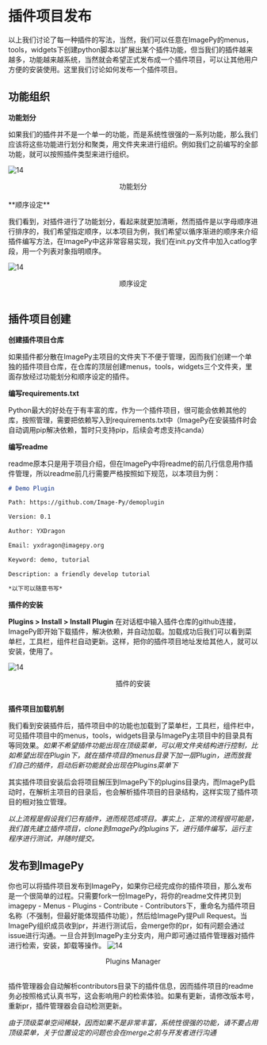# <span id = "插件项目发布">插件项目发布</span>

以上我们讨论了每一种插件的写法，当然，我们可以任意在ImagePy的menus，tools，widgets下创建python脚本以扩展出某个插件功能，但当我们的插件越来越多，功能越来越系统，当然就会希望正式发布成一个插件项目，可以让其他用户方便的安装使用。这里我们讨论如何发布一个插件项目。



## <span id = "功能组织">功能组织</span>

**<span id = "功能划分">功能划分</span>**

如果我们的插件并不是一个单一的功能，而是系统性很强的一系列功能，那么我们应该将这些功能进行划分和聚类，用文件夹来进行组织。例如我们之前编写的全部功能，就可以按照插件类型来进行组织。

![14](http://idoc.imagepy.org/demoplugin/28.png)

<div align=center>功能划分</div><br>
**<span id = "顺序设定">顺序设定</span>**

我们看到，对插件进行了功能划分，看起来就更加清晰，然而插件是以字母顺序进行排序的，我们希望指定顺序，以本项目为例，我们希望以循序渐进的顺序来介绍插件编写方法，在ImagePy中这非常容易实现，我们在init.py文件中加入catlog字段，用一个列表对象指明顺序。


![14](http://idoc.imagepy.org/demoplugin/29.png)

<div align=center>顺序设定</div><br>

## <span id = "插件项目创建">插件项目创建</span>

**<span id = "创建插件项目仓库">创建插件项目仓库</span>**

如果插件都分散在ImagePy主项目的文件夹下不便于管理，因而我们创建一个单独的插件项目仓库，在仓库的顶层创建menus，tools，widgets三个文件夹，里面存放经过功能划分和顺序设定的插件。



**<span id = "requirements">编写requirements.txt</span>**

Python最大的好处在于有丰富的库，作为一个插件项目，很可能会依赖其他的库，按照管理，需要把依赖写入到requirements.txt中（ImagePy在安装插件时会自动调用pip解决依赖，暂时只支持pip，后续会考虑支持canda）



**<span id = "编写readme">编写readme</span>**

readme原本只是用于项目介绍，但在ImagePy中将readme的前几行信息用作插件管理，所以readme前几行需要严格按照如下规范，以本项目为例：

```markdown
# Demo Plugin

Path: https://github.com/Image-Py/demoplugin

Version: 0.1

Author: YXDragon

Email: yxdragon@imagepy.org

Keyword: demo, tutorial

Description: a friendly develop tutorial

*以下可以随意书写*

```



**<span id = "插件的安装">插件的安装</span>**

**Plugins > Install > Install Plugin** 在对话框中输入插件仓库的github连接，ImagePy即开始下载插件，解决依赖，并自动加载。加载成功后我们可以看到菜单栏，工具栏，组件栏自动更新。这样，把你的插件项目地址发给其他人，就可以安装，使用了。

![14](http://idoc.imagepy.org/demoplugin/30.png)

<div align=center>插件的安装</div><br>


**<span id = "插件项目加载机制">插件项目加载机制</span>**

我们看到安装插件后，插件项目中的功能也加载到了菜单栏，工具栏，组件栏中，可见插件项目中的menus，tools，widgets目录与ImagePy主项目中的目录具有等同效果。*如果不希望插件功能出现在顶级菜单，可以用文件夹结构进行控制，比如希望出现在Plugin下，就在插件项目的menus目录下加一层Plugin，进而放我们自己的插件，启动后新功能就会出现在Plugins菜单下*


其实插件项目安装后会将项目解压到ImagePy下的plugins目录内，而ImagePy启动时，在解析主项目的目录后，也会解析插件项目的目录结构，这样实现了插件项目的相对独立管理。



*以上流程是假设我们已有插件，进而规范成项目。事实上，正常的流程很可能是，我们首先建立插件项目，clone到ImagePy的plugins下，进行插件编写，运行主程序进行测试，并随时提交。*



## <span id = "发布到ImagePy">发布到ImagePy</span>

你也可以将插件项目发布到ImagePy，如果你已经完成你的插件项目，那么发布是一个很简单的过程。只需要fork一份ImagePy，将你的readme文件拷贝到imagepy - Menus - Plugins - Contribute - Contributors下，重命名为插件项目名称（不强制，但最好能体现插件功能），然后给ImagePy提Pull Request。当ImagePy组织成员收到pr，并进行测试后，会merge你的pr，如有问题会通过issue进行沟通。一旦合并到ImagePy主分支内，用户即可通过插件管理器对插件进行检索，安装，卸载等操作。
![14](http://idoc.imagepy.org/demoplugin/06.png)

<div align=center>Plugins Manager</div><br>



插件管理器会自动解析contributors目录下的插件信息，因而插件项目的readme务必按照格式认真书写，这会影响用户的检索体验。如果有更新，请修改版本号，重新pr，插件管理器会自动检测更新。



*由于顶级菜单空间稀缺，因而如果不是非常丰富，系统性很强的功能，请不要占用顶级菜单，关于位置设定的问题也会在merge之前与开发者进行沟通*